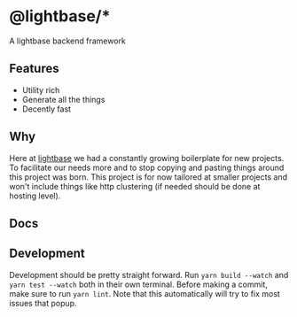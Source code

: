 # @lightbase/\*

A lightbase backend framework

## Features

- Utility rich
- Generate all the things
- Decently fast

## Why

Here at [lightbase](https://lightbase.nl) we had a constantly growing
boilerplate for new projects. To facilitate our needs more and to stop copying
and pasting things around this project was born. This project is for now
tailored at smaller projects and won't include things like http clustering (if
needed should be done at hosting level).

## Docs

## Development

Development should be pretty straight forward. Run `yarn build --watch` and
`yarn test --watch` both in their own terminal. Before making a commit, make
sure to run `yarn lint`. Note that this automatically will try to fix most
issues that popup.
